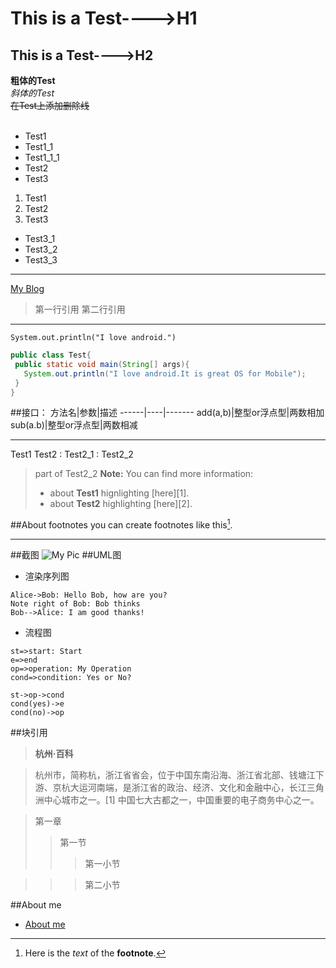 # This is a Test---->H1
## This is a Test---->H2

**粗体的Test**<br>
*斜体的Test*<br>
~~在Test上添加删除线~~<br>
<br>
* Test1
 * Test1_1
  * Test1_1_1
* Test2
* Test3
1. Test1
2. Test2
3. Test3
  * Test3_1
  * Test3_2
  * Test3_3
***
[My Blog](http://www.bing.com "单击进入bing搜索,哈哈")
> 第一行引用
> 第二行引用

***
`System.out.println("I love android.")`
```Java
public class Test{
 public static void main(String[] args){
   System.out.println("I love android.It is great OS for Mobile");
 }
}
```
##接口：
方法名|参数|描述
------|----|-------
add(a,b)|整型or浮点型|两数相加
sub(a.b)|整型or浮点型|两数相减
***
Test1
Test2
: Test2_1
: Test2_2
> part of Test2_2
> **Note:** You can find more information:
> - about **Test1** hignlighting [here][1].
> - about **Test2** highlighting [here][2].

##About footnotes
you can create footnotes like this[^footnote].
[^footnote]:Here is the *text* of the **footnote**.
***
##截图
![My Pic](https://pic1.zhimg.com/e8a76d91f7182b1b40ce639a3cb7e88c_l.jpg)
##UML图
* 渲染序列图
```sequence
Alice->Bob: Hello Bob, how are you?
Note right of Bob: Bob thinks
Bob-->Alice: I am good thanks!
```
* 流程图
```flow
st=>start: Start
e=>end
op=>operation: My Operation
cond=>condition: Yes or No?

st->op->cond
cond(yes)->e
cond(no)->op
```
##块引用

 >**杭州·百科**  
 
  >杭州市，简称杭，浙江省省会，位于中国东南沿海、浙江省北部、钱塘江下游、京杭大运河南端，是浙江省的政治、经济、文化和金融中心，长江三角洲中心城市之一。[1]  中国七大古都之一，中国重要的电子商务中心之一。
 
>第一章
>>第一节
>>>第一小节

>>>第二小节

##About me
* [About me](http://www.aboutme.com/lpctjut)


